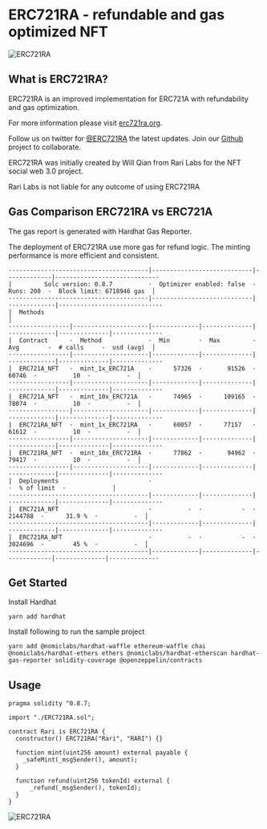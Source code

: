 # ERC721RA - refundable and gas optimized NFT

![ERC721RA](https://raw.githubusercontent.com/rarilabs/ERC721RA/main/assets/erc721ra-small.png)

## What is ERC721RA?

ERC721RA is an improved implementation for ERC721A with refundability and gas optimization.

For more information please visit [erc721ra.org](https://erc721ra.org).

Follow us on twitter for [@ERC721RA](https://twitter.com/rec721ra) the latest updates. Join our [Github](https://github.com/erc721ra) project to collaborate.

ERC721RA was initially created by Will Qian from Rari Labs for the NFT social web 3.0 project.

Rari Labs is not liable for any outcome of using ERC721RA

## Gas Comparison ERC721RA vs ERC721A

The gas report is generated with Hardhat Gas Reporter.

The deployment of ERC721RA use more gas for refund logic. The minting performance is more efficient and consistent.

```
·--------------------------------------|----------------------------|-------------|----------------------------·
|         Solc version: 0.8.7          ·  Optimizer enabled: false  ·  Runs: 200  ·  Block limit: 6718946 gas  │
·······································|····························|·············|·····························
|  Methods                                                                                                     │
·················|·····················|·············|··············|·············|··············|··············
|  Contract      ·  Method             ·  Min        ·  Max         ·  Avg        ·  # calls     ·  usd (avg)  │
·················|·····················|·············|··············|·············|··············|··············
|  ERC721A_NFT   ·  mint_1x_ERC721A    ·      57326  ·       91526  ·      60746  ·          10  ·          -  │
·················|·····················|·············|··············|·············|··············|··············
|  ERC721A_NFT   ·  mint_10x_ERC721A   ·      74965  ·      109165  ·      78074  ·          10  ·          -  │
·················|·····················|·············|··············|·············|··············|··············
|  ERC721RA_NFT  ·  mint_1x_ERC721RA   ·      60057  ·      77157   ·      61612  ·          10  ·          -  │
·················|·····················|·············|··············|·············|··············|··············
|  ERC721RA_NFT  ·  mint_10x_ERC721RA  ·      77862  ·       94962  ·      79417  ·          10  ·          -  │
·················|·····················|·············|··············|·············|··············|··············
|  Deployments                         ·                                          ·  % of limit  ·             │
·······································|·············|··············|·············|··············|··············
|  ERC721A_NFT                         ·          -  ·           -  ·    2144788  ·      31.9 %  ·          -  │
·······································|·············|··············|·············|··············|··············
|  ERC721RA_NFT                        ·          -  ·           -  ·    3024696  ·        45 %  ·          -  │
·--------------------------------------|-------------|--------------|-------------|--------------|-------------·

```

## Get Started

Install Hardhat

```
yarn add hardhat

```

Install following to run the sample project

```
yarn add @nomiclabs/hardhat-waffle ethereum-waffle chai @nomiclabs/hardhat-ethers ethers @nomiclabs/hardhat-etherscan hardhat-gas-reporter solidity-coverage @openzeppelin/contracts
```

## Usage

```
pragma solidity ^0.8.7;

import "./ERC721RA.sol";

contract Rari is ERC721RA {
  constructor() ERC721RA("Rari", "RARI") {}

  function mint(uint256 amount) external payable {
    _safeMint(_msgSender(), amount);
  }

  function refund(uint256 tokenId) external {
      _refund(_msgSender(), tokenId);
  }
}

```

![ERC721RA](https://raw.githubusercontent.com/rarilabs/ERC721RA/main/assets/erc721ra-banner.png)
